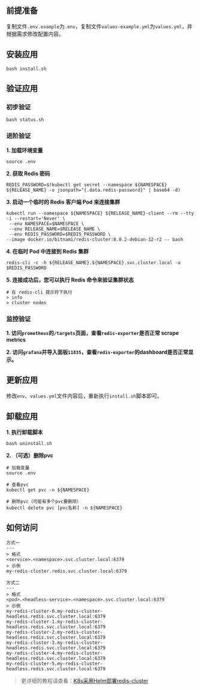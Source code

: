 前提准备
---

复制文件`.env.example`为`.env`，复制文件`values-example.yml`为`values.yml`，并根据需求修改配置内容。

安装应用
---

```shell
bash install.sh
```

验证应用
---

### 初步验证

```shell
bash status.sh
```

### 进阶验证

**1. 加载环境变量**

```shell
source .env
```

**2. 获取 Redis 密码**

```shell
REDIS_PASSWORD=$(kubectl get secret --namespace ${NAMESPACE} ${RELEASE_NAME} -o jsonpath="{.data.redis-password}" | base64 -d)
```
   
**3. 启动一个临时的 Redis 客户端 Pod 来连接集群**

```shell
kubectl run --namespace ${NAMESPACE} ${RELEASE_NAME}-client --rm --tty -i --restart='Never' \
 --env NAMESPACE=$NAMESPACE \
 --env RELEASE_NAME=$RELEASE_NAME \
 --env REDIS_PASSWORD=$REDIS_PASSWORD \
--image docker.io/bitnami/redis-cluster:8.0.2-debian-12-r2 -- bash
```
   
**4. 在临时 Pod 中连接到 Redis 集群**

```shell
redis-cli -c -h ${RELEASE_NAME}.${NAMESPACE}.svc.cluster.local -a $REDIS_PASSWORD
```

**5. 连接成功后，您可以执行 Redis 命令来验证集群状态**

```shell
# 在 redis-cli 提示符下执行
> info
> cluster nodes
```

### 监控验证

**1. 访问`prometheus`的`/targets`页面，查看`redis-exporter`是否正常 scrape metrics**

**2. 访问`grafana`并导入面板`11835`，查看`redis-exporter`的dashboard是否正常显示。**
    

更新应用
---

修改`env`、`values.yml`文件内容后，重新执行`install.sh`脚本即可。

卸载应用
---

**1. 执行卸载脚本**

```shell
bash uninstall.sh
```

**2. （可选）删除pvc**

```shell
# 加载变量
source .env

# 查看pvc
kubectl get pvc -n ${NAMESPACE}

# 删除pvc（可能有多个pvc要删除）
kubectl delete pvc [pvc名称] -n ${NAMESPACE}
```

## 如何访问

```shell
方式一
---
> 格式
<service>.<namespace>.svc.cluster.local:6379
> 示例
my-redis-cluster.redis.svc.cluster.local:6379

方式二
---
> 格式
<pod>.<headless-service>.<namespace>.svc.cluster.local:6379
> 示例
my-redis-cluster-0.my-redis-cluster-headless.redis.svc.cluster.local:6379
my-redis-cluster-1.my-redis-cluster-headless.redis.svc.cluster.local:6379
my-redis-cluster-2.my-redis-cluster-headless.redis.svc.cluster.local:6379
my-redis-cluster-3.my-redis-cluster-headless.redis.svc.cluster.local:6379
my-redis-cluster-4.my-redis-cluster-headless.redis.svc.cluster.local:6379
my-redis-cluster-5.my-redis-cluster-headless.redis.svc.cluster.local:6379
```

> 更详细的教程请查看：[K8s采用Helm部署redis-cluster](https://lbs.wiki/pages/2a489a94/)
